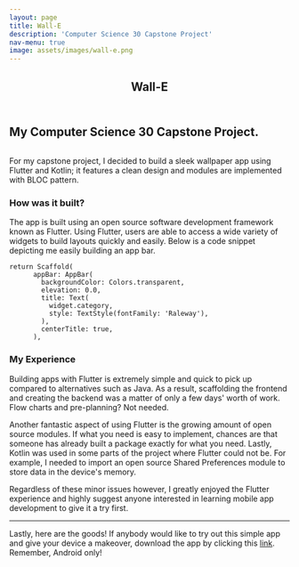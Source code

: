 ```yaml
---
layout: page
title: Wall-E
description: 'Computer Science 30 Capstone Project'
nav-menu: true
image: assets/images/wall-e.png
---
```


<!-- Global site tag (gtag.js) - Google Analytics -->
<script async src="https://www.googletagmanager.com/gtag/js?id=G-T6HS5GPYV1"></script>
<script>
  window.dataLayer = window.dataLayer || [];
  function gtag(){dataLayer.push(arguments);}
  gtag('js', new Date());

  gtag('config', 'G-T6HS5GPYV1');
</script>

<!-- Main -->
<div id="main" class="alt">

<!-- One -->
<section id="one">
	<div class="inner">
		<header class="major">
			<h1>Wall-E</h1>
		</header>

<!-- Content -->
<h2 id="content">My Computer Science 30 Capstone Project.</h2>
<div class="Fit"><span class="image fit"><img src="{% link assets/images/wall-e.png %}" alt="" /></span></div>
<p>For my capstone project, I decided to build a sleek wallpaper app using Flutter and Kotlin; it features a clean design and modules are implemented with BLOC pattern.</p>
<div class="row">
	<div class="6u 12u$(small)">
		<h3>How was it built?</h3>
		<p>The app is built using an open source software development framework known as Flutter. Using Flutter, users are able to access a wide variety of widgets to build layouts quickly and easily. Below is a code snippet depicting me easily building an app bar. </p>
		<pre><code>return Scaffold(
      appBar: AppBar(
        backgroundColor: Colors.transparent,
        elevation: 0.0,
        title: Text(
          widget.category,
          style: TextStyle(fontFamily: 'Raleway'),
        ),
        centerTitle: true,
      ),
</code></pre>
	</div>
	<div class="6u$ 12u$(small)">
		<h3>My Experience</h3>
		<p>Building apps with Flutter is extremely simple and quick to pick up compared to alternatives such as Java. As a result, scaffolding the frontend and creating the backend was a matter of only a few days' worth of work. Flow charts and pre-planning? Not needed.</p>
		<p>Another fantastic aspect of using Flutter is the growing amount of open source modules. If what you need is easy to implement, chances are that someone has already built a package exactly for what you need. Lastly, Kotlin was used in some parts of the project where Flutter could not be. For example, I needed to import an open source Shared Preferences module to store data in the device's memory.</p>
		<p>Regardless of these minor issues however, I greatly enjoyed the Flutter experience and highly suggest anyone interested in learning mobile app development to give it a try first.</p>

		
</div>
</div>

<hr class="major" />

<p>Lastly, here are the goods! If anybody would like to try out this simple app and give your device a makeover, download the app by clicking this <a href="https://github.com/valvze/valvze.github.io/raw/master/app-release.apk">link</a>. Remember, Android only!</p>

</div>



